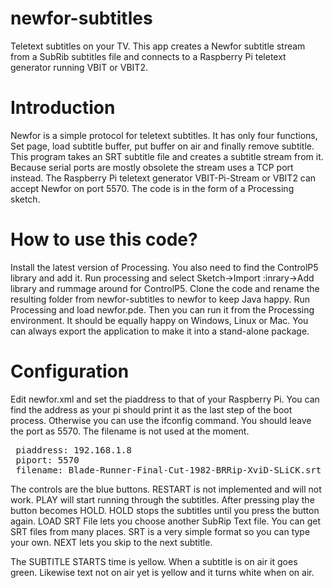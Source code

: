 # newfor-subtitles
Teletext subtitles on your TV. This app creates a Newfor subtitle stream from a SubRib subtitles file and connects to a Raspberry Pi teletext generator running VBIT or VBIT2.

Introduction
============
Newfor is a simple protocol for teletext subtitles. It has only four functions, Set page, load subtitle buffer, put buffer on air and finally remove subtitle. This program takes an SRT subtitle file and creates a subtitle stream from it. Because serial ports are mostly obsolete the stream uses a TCP port instead. The Raspberry Pi teletext generator VBIT-Pi-Stream or VBIT2 can accept Newfor on port 5570. The code is in the form of a Processing sketch.

How to use this code?
=====================
Install the latest version of Processing. You also need to find the ControlP5 library and add it. Run processing and select Sketch->Import :inrary->Add library and rummage around for ControlP5. Clone the code and rename the resulting folder from newfor-subtitles to newfor to keep Java happy. Run Processing and load newfor.pde. Then you can run it from the Processing environment. It should be equally happy on Windows, Linux or Mac. You can always export the application to make it into a stand-alone package.

Configuration
=============
Edit newfor.xml and set the piaddress to that of your Raspberry Pi. You can find the address as your pi should print it as the last step of the boot process. Otherwise you can use the ifconfig command. You should leave the port as 5570. The filename is not used at the moment.
<pre>
 piaddress: 192.168.1.8
 piport: 5570
 filename: Blade-Runner-Final-Cut-1982-BRRip-XviD-SLiCK.srt
</pre>
The controls are the blue buttons. RESTART is not implemented and will not work. PLAY will start running through the subtitles. After pressing play the button becomes HOLD. HOLD stops the subtitles until you press the button again. LOAD SRT File lets you choose another SubRip Text file. You can get SRT files from many places. SRT is a very simple format so you can type your own. NEXT lets you skip to the next subtitle.

The SUBTITLE STARTS time is yellow. When a subtitle is on air it goes green. Likewise text not on air yet is yellow and it turns white when on air. 
